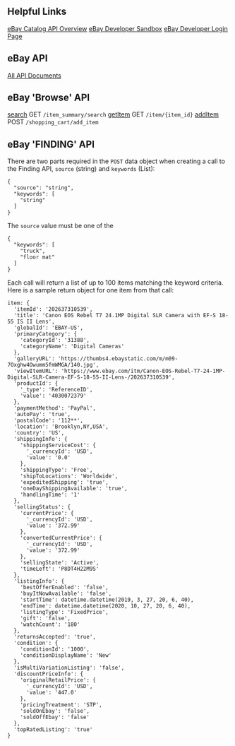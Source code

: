 ## Helpful Links
[eBay Catalog API Overview](https://developer.ebay.com/api-docs/commerce/catalog/overview.html)
[eBay Developer Sandbox](https://developer.ebay.com/tools/sandbox)
[eBay Developer Login Page](https://developer.ebay.com/signin)

## eBay API
[All API Documents](https://developer.ebay.com/docs#Brs)

## eBay 'Browse' API

[search](https://developer.ebay.com/api-docs/buy/browse/resources/item_summary/methods/search) GET `/item_summary/search`
[getItem](https://developer.ebay.com/api-docs/buy/browse/resources/item/methods/getItem) GET `/item/{item_id}`
[addItem](https://developer.ebay.com/api-docs/buy/browse/resources/shopping_cart/methods/addItem) POST `/shopping_cart/add_item`

## eBay 'FINDING' API

There are two parts required in the `POST` data object when creating a call to the Finding API, `source` (string) and `keywords` (List):
```
{
  "source": "string",
  "keywords": [
    "string"
  ]
}
```
The `source` value must be one of the 

 

```
{
  "keywords": [
    "truck",
    "floor mat"
  ]
}
```

Each call will return a list of up to 100 items matching the keyword criteria. Here is a sample return object for one item from that call:

```
item: {
  'itemId': '202637310539',
  'title': 'Canon EOS Rebel T7 24.1MP Digital SLR Camera with EF-S 18-55 IS II Lens',
  'globalId': 'EBAY-US',
  'primaryCategory': {
    'categoryId': '31388',
    'categoryName': 'Digital Cameras'
  },
  'galleryURL': 'https://thumbs4.ebaystatic.com/m/m09-7Oxghw4Owumm5fmWMGA/140.jpg',
  'viewItemURL': 'https://www.ebay.com/itm/Canon-EOS-Rebel-T7-24-1MP-Digital-SLR-Camera-EF-S-18-55-II-Lens-/202637310539',
  'productId': {
    '_type': 'ReferenceID',
    'value': '4030072379'
  },
  'paymentMethod': 'PayPal',
  'autoPay': 'true',
  'postalCode': '112**',
  'location': 'Brooklyn,NY,USA',
  'country': 'US',
  'shippingInfo': {
    'shippingServiceCost': {
      '_currencyId': 'USD',
      'value': '0.0'
    },
    'shippingType': 'Free',
    'shipToLocations': 'Worldwide',
    'expeditedShipping': 'true',
    'oneDayShippingAvailable': 'true',
    'handlingTime': '1'
  },
  'sellingStatus': {
    'currentPrice': {
      '_currencyId': 'USD',
      'value': '372.99'
    },
    'convertedCurrentPrice': {
      '_currencyId': 'USD',
      'value': '372.99'
    },
    'sellingState': 'Active',
    'timeLeft': 'P8DT4H22M9S'
  },
  'listingInfo': {
    'bestOfferEnabled': 'false',
    'buyItNowAvailable': 'false',
    'startTime': datetime.datetime(2019, 3, 27, 20, 6, 40),
    'endTime': datetime.datetime(2020, 10, 27, 20, 6, 40),
    'listingType': 'FixedPrice',
    'gift': 'false',
    'watchCount': '180'
  },
  'returnsAccepted': 'true',
  'condition': {
    'conditionId': '1000',
    'conditionDisplayName': 'New'
  },
  'isMultiVariationListing': 'false',
  'discountPriceInfo': {
    'originalRetailPrice': {
      '_currencyId': 'USD',
      'value': '447.0'
    },
    'pricingTreatment': 'STP',
    'soldOnEbay': 'false',
    'soldOffEbay': 'false'
  },
  'topRatedListing': 'true'
}
```

